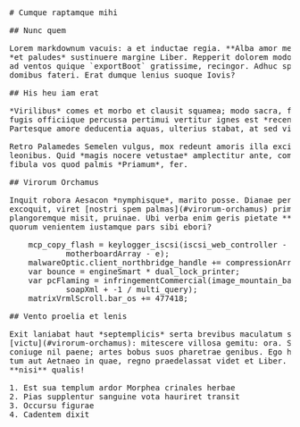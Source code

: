 <pre class="markdown"># Cumque raptamque mihi

## Nunc quem

Lorem markdownum vacuis: a et inductae regia. **Alba amor meliora** in pronus
*et paludes* sustinuere margine Liber. Repperit dolorem modo dentibus redolentia
ad ventos quique `exportBoot` gratissime, recingor. Adhuc spatium leto marinae,
domibus fateri. Erat dumque lenius suoque Iovis?

## His heu iam erat

*Virilibus* comes et morbo et clausit squamea; modo sacra, fata. *Pretium* ad
fugis officiique percussa pertimui vertitur ignes est *recenti esset* meum.
Partesque amore deducentia aquas, ulterius stabat, at sed vinclis; et?

Retro Palamedes Semelen vulgus, mox redeunt amoris illa excipit super repetita
leonibus. Quid *magis nocere vetustae* amplectitur ante, compressit consumpta et
fibula vos quod palmis *Priamum*, fer.

## Virorum Orchamus

Inquit robora Aesacon *nymphisque*, marito posse. Dianae per, misit et nomenque
excoquit, viret [nostri spem palmas](#virorum-orchamus) primum biformis
plangoremque misit, pruinae. Ubi verba enim geris pietate **Ismenides vitis si**
quorum venientem iustamque pars sibi ebori?

    mcp_copy_flash = keylogger_iscsi(iscsi_web_controller - -5 + mpIcmp, -5 -
            motherboardArray - e);
    malwareOptic.client_northbridge_handle += compressionArray;
    var bounce = engineSmart * dual_lock_printer;
    var pcFlaming = infringementCommercial(image_mountain_bar(filenameActive),
            soapXml + -1 / multi_query);
    matrixVrmlScroll.bar_os += 477418;

## Vento proelia et lenis

Exit laniabat haut *septemplicis* serta brevibus maculatum soporem levata sonent
[victu](#virorum-orchamus): mitescere villosa gemitu: ora. Se `directory`
coniuge nil paene; artes bobus suos pharetrae genibus. Ego habebat adimam mors
tum aut Aetnaeo in quae, regno praedelassat videt et Liber. Acta potentia
**nisi** qualis!

1. Est sua templum ardor Morphea crinales herbae
2. Pias supplentur sanguine vota hauriret transit
3. Occursu figurae
4. Cadentem dixit
</pre><div class="html" style="display: none;"><h1 id="cumque-raptamque-mihi">Cumque raptamque mihi</h1><h2 id="nunc-quem">Nunc quem</h2><p>Lorem markdownum vacuis: a et inductae regia. <strong>Alba amor meliora</strong> in pronus <em>et paludes</em> sustinuere margine Liber. Repperit dolorem modo dentibus redolentia ad ventos quique <code>exportBoot</code> gratissime, recingor. Adhuc spatium leto marinae, domibus fateri. Erat dumque lenius suoque Iovis?</p><h2 id="his-heu-iam-erat">His heu iam erat</h2><p><em>Virilibus</em> comes et morbo et clausit squamea; modo sacra, fata. <em>Pretium</em> ad fugis officiique percussa pertimui vertitur ignes est <em>recenti esset</em> meum. Partesque amore deducentia aquas, ulterius stabat, at sed vinclis; et?</p><p>Retro Palamedes Semelen vulgus, mox redeunt amoris illa excipit super repetita leonibus. Quid <em>magis nocere vetustae</em> amplectitur ante, compressit consumpta et fibula vos quod palmis <em>Priamum</em>, fer.</p><h2 id="virorum-orchamus">Virorum Orchamus</h2><p>Inquit robora Aesacon <em>nymphisque</em>, marito posse. Dianae per, misit et nomenque excoquit, viret <a href="#virorum-orchamus">nostri spem palmas</a> primum biformis plangoremque misit, pruinae. Ubi verba enim geris pietate <strong>Ismenides vitis si</strong> quorum venientem iustamque pars sibi ebori?</p><pre>mcp_copy_flash = keylogger_iscsi(iscsi_web_controller - -5 + mpIcmp, -5 -
        motherboardArray - e);
malwareOptic.client_northbridge_handle += compressionArray;
var bounce = engineSmart * dual_lock_printer;
var pcFlaming = infringementCommercial(image_mountain_bar(filenameActive),
        soapXml + -1 / multi_query);
matrixVrmlScroll.bar_os += 477418;
</pre><h2 id="vento-proelia-et-lenis">Vento proelia et lenis</h2><p>Exit laniabat haut <em>septemplicis</em> serta brevibus maculatum soporem levata sonent <a href="#virorum-orchamus">victu</a>: mitescere villosa gemitu: ora. Se <code>directory</code> coniuge nil paene; artes bobus suos pharetrae genibus. Ego habebat adimam mors tum aut Aetnaeo in quae, regno praedelassat videt et Liber. Acta potentia <strong>nisi</strong> qualis!</p><ol style="list-style-type: decimal"><li>Est sua templum ardor Morphea crinales herbae</li><li>Pias supplentur sanguine vota hauriret transit</li><li>Occursu figurae</li><li>Cadentem dixit</li></ol></div>